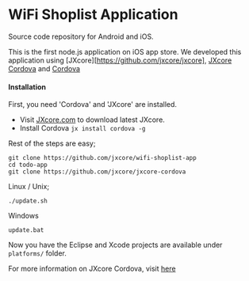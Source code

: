 # WiFi Shoplist Application

Source code repository for Android and iOS. 

This is the first node.js application on iOS app store. We developed this application 
using [JXcore][https://github.com/jxcore/jxcore], [JXcore Cordova](https://github.com/jxcore/jxcore-cordova) and
[Cordova](https://cordova.apache.org/)

#### Installation
First, you need 'Cordova' and 'JXcore' are installed.

- Visit [JXcore.com](http://jxcore.com/downloads) to download latest JXcore.
- Install Cordova
  `jx install cordova -g`    
  
Rest of the steps are easy;

```
git clone https://github.com/jxcore/wifi-shoplist-app
cd todo-app
git clone https://github.com/jxcore/jxcore-cordova
```

Linux / Unix;
```
./update.sh
```

Windows
```
update.bat
```

Now you have the Eclipse and Xcode projects are available under `platforms/` folder.

For more information on JXcore Cordova, visit [here](https://github.com/jxcore/jxcore-cordova)